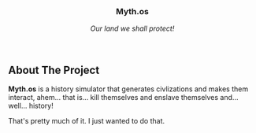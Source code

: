 <br />
<div align="center">
  <a href="https://github.com/othneildrew/Best-README-Template">
    <!-- <img src="" alt="Logo" width="80" height="80"> -->
  </a>

  <h3 align="center">Myth.os</h3>

  <p align="center">
    <i>Our land we shall protect!</i>
    <br />
    <!-- <a href="https://github.com/othneildrew/Best-README-Template"><strong>Explore the docs »</strong></a> -->
    <br />
    <br />
    
  </p>
</div>

## About The Project

<strong>Myth.os</strong> is a history simulator that generates civlizations and makes them interact, ahem... that is... kill themselves and enslave themselves and... well... history!

That's pretty much of it. I just wanted to do that.
